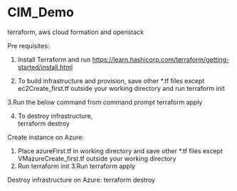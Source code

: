 # CIM_Demo
terraform, aws cloud formation and openstack

Pre requisites:
1. Install Terraform and run 
https://learn.hashicorp.com/terraform/getting-started/install.html




2. To build infrastructure and provision, save other *.tf files except ec2Create_first.tf outside your working directory and run
terraform init

3.Run the below command from command prompt
terraform apply

4. To destroy infrastructure,  
terraform destroy


Create instance on Azure:
1. Place azureFirst.tf in working directory and save other *.tf files except VMazureCreate_first.tf outside your working directory
2. Run terraform init
3.Run terraform apply

Destroy infrastructure on Azure:
terraform destroy

